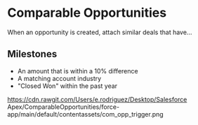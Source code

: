 # Comparable Opportunities

When an opportunity is created, attach similar deals that have...

## Milestones

- An amount that is within a 10% difference
- A matching account industry
- "Closed Won" within the past year

https://cdn.rawgit.com/Users/e.rodriguez/Desktop/Salesforce Apex/ComparableOpportunities/force-app/main/default/contentassets/com_opp_trigger.png
